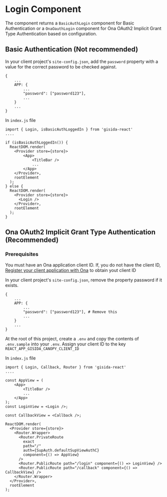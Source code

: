 # Login Component

The component returns a `BasicAuthLogin` component for Basic Authentication or a `OnaOauthLogin` component for
Ona OAuth2 Implicit Grant Type Authentication based on configuration.


## Basic Authentication (Not recommended)

In your client project's `site-config.json`, add the `password` property with a value for
the correct password to be checked against.

```
{
    ...
    APP: {
        ...
        "password": ["password123"],
        ...
    }
    ...
}
```

In `index.js` file

```
import { Login, isBasicAuthLoggedIn } from 'gisida-react'
....

if (isBasicAuthLoggedIn()) {
  ReactDOM.render(
    <Provider store={store}>
        <App>
            <TitleBar />
            ...
        </App>
    </Provider>,
    rootElement
  );
} else {
  ReactDOM.render(
    <Provider store={store}>
      <Login />
    </Provider>,
    rootElement
  );
}
```

## Ona OAuth2 Implicit Grant Type Authentication (Recommended)

### Prerequisites

You must have an Ona application client ID. If, you do not have the client ID, [Register your client application with Ona](https://api.ona.io/static/docs/authentication.html#using-oauth2-with-the-ona-api) to obtain yout client ID


In your client project's `site-config.json`, remove the property password if it exists.

```
{
    ...
    APP: {
        ...
        "password": ["password123"], # Remove this
        ...
    }
    ...
}
```

At the root of this project, create a `.env` and copy the contents of `.env.sample` into your `.env`.
Assign your client ID to the key `REACT_APP_GISIDA_CANOPY_CLIENT_ID`

In `index.js` file

```
import { Login, Callback, Router } from 'gisida-react'
....

const AppView = (
    <App>
        <TitleBar />
        ...
    </App>
);
const LoginView = <Login />;

const CallbackView = <Callback />;

ReactDOM.render(
  <Provider store={store}>
    <Router.Wrapper>
      <Router.PrivateRoute
        exact
        path="/"
        auth={SupAuth.defaultSupViewAuthC}
        component={() => AppView}
      />
      <Router.PublicRoute path="/login" component={() => LoginView} />
      <Router.PublicRoute path="/callback" component={() => CallbackView} />
    </Router.Wrapper>
  </Provider>,
  rootElement
);
```